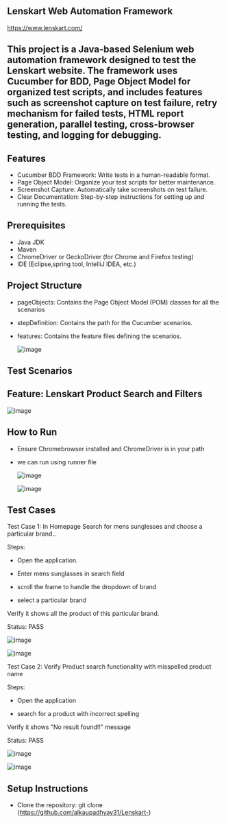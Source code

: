 ## Lenskart Web Automation Framework 
https://www.lenskart.com/

## This project is a Java-based Selenium web automation framework designed to test the Lenskart website. The framework uses Cucumber for BDD, Page Object Model for organized test scripts, and includes features such as screenshot capture on test failure, retry mechanism for failed tests, HTML report generation, parallel testing, cross-browser testing, and logging for debugging.

## Features

- Cucumber BDD Framework: Write tests in a human-readable format.
- Page Object Model: Organize your test scripts for better maintenance.
- Screenshot Capture: Automatically take screenshots on test failure.
- Clear Documentation: Step-by-step instructions for setting up and running the tests.

## Prerequisites

- Java JDK 
- Maven
- ChromeDriver or GeckoDriver (for Chrome and Firefox testing)
- IDE (Eclipse,spring tool, IntelliJ IDEA, etc.)

## Project Structure

- pageObjects: Contains the Page Object Model (POM) classes for all the scenarios
- stepDefinition: Contains the path for the Cucumber scenarios.
- features: Contains the feature files defining the scenarios.

  ![image](https://github.com/user-attachments/assets/8249e446-8151-40a1-996f-8d8f57954f41)


## Test Scenarios

## Feature: Lenskart Product Search and Filters

![image](https://github.com/user-attachments/assets/29152da3-3c90-4e53-9b87-da07bace67fa)


## How to Run

- Ensure Chromebrowser installed and ChromeDriver is in your path
- we can run using runner file

  ![image](https://github.com/user-attachments/assets/a3c90ec4-e856-46ad-8219-383c70678fcd)

  ![image](https://github.com/user-attachments/assets/4f392297-ba6e-4a8c-9e71-39ff9e0fe8dd)


 ## Test Cases
Test Case 1: In Homepage Search for mens sunglesses and choose a particular brand..

Steps:

- Open the application.

- Enter mens sunglasses in search field

- scroll the frame to handle the dropdown of brand

- select a particular brand

Verify it shows all the product of this particular brand.

Status: PASS

![image](https://github.com/user-attachments/assets/c5fdb239-fa03-4363-8ca7-cefcdd3b61e1)

![image](https://github.com/user-attachments/assets/2aee5025-62b7-419e-afee-3113ea60ac80)


Test Case 2: Verify Product search functionality with misspelled product name

Steps:

- Open the application
  
- search for a product with incorrect spelling

Verify it shows "No result found!!" message

Status: PASS

![image](https://github.com/user-attachments/assets/be4c8387-97c1-40bd-a2e2-f63ce141b5e8)

![image](https://github.com/user-attachments/assets/e4ff707e-3c2c-416b-8a58-67ab83febe8e)



  ##  Setup Instructions
  
- Clone the repository: git clone (https://github.com/alkaupadhyay31/Lenskart-)

